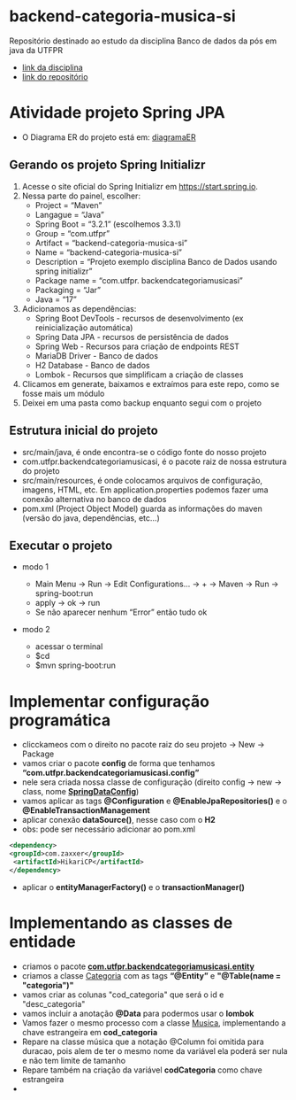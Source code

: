 # backend-categoria-musica-si
Repositório destinado ao estudo da disciplina Banco de dados da pós em java da UTFPR
- [link da disciplina](https://github.com/Cyber-Barbarian/estudo-java-utfpr-rafael)
- [link do repositório](https://github.com/Cyber-Barbarian/backend-categoria-musica-si)

# Atividade projeto Spring JPA
- O Diagrama ER do projeto está em: [diagramaER](src\main\resources\static\diagrama_ER.png)
 
## Gerando os projeto Spring Initializr

1. Acesse o site oficial do Spring Initializr em https://start.spring.io.
2. Nessa parte do painel, escolher:
    - Project = “Maven”
    - Langague = “Java”
    - Spring Boot = “3.2.1” (escolhemos 3.3.1)
    - Group = “com.utfpr”
    - Artifact = “backend-categoria-musica-si”
    - Name = “backend-categoria-musica-si”
    - Description = “Projeto exemplo disciplina Banco de Dados usando spring initializr”
    - Package name = “com.utfpr. backendcategoriamusicasi”
    - Packaging = “Jar”
    - Java = “17”
3. Adicionamos as dependências:
    - Spring Boot DevTools - recursos de desenvolvimento (ex reinicialização automática)
    - Spring Data JPA - recursos de persistência de dados
    - Spring Web - Recursos para criação de endpoints REST
    - MariaDB Driver - Banco de dados
    - H2 Database - Banco de dados
    - Lombok - Recursos que simplificam a criação de classes
4. Clicamos em generate, baixamos e extraímos para este repo, como se fosse mais um módulo
5. Deixei em uma pasta como backup enquanto segui com o projeto

## Estrutura inicial do projeto

- src/main/java, é onde encontra-se o código fonte do nosso projeto
- com.utfpr.backendcategoriamusicasi, é o pacote raiz de nossa estrutura do projeto
- src/main/resources, é onde colocamos arquivos de configuração, imagens, HTML, etc. Em application.properties podemos fazer uma conexão alternativa no banco de dados
- pom.xml (Project Object Model) guarda as  informações do maven (versão do java, dependências, etc...)

## Executar o projeto
 - modo 1
   - Main Menu -> Run -> Edit Configurations... -> + -> Maven -> Run -> spring-boot:run
   - apply -> ok -> run
   - Se não aparecer nenhum “Error” então tudo ok

- modo 2
   - acessar o terminal
   - $cd <path dir>
   - $mvn spring-boot:run
  
# Implementar configuração programática
- clicckameos com o direito no pacote raiz do seu projeto -> New -> Package
- vamos criar o pacote **config** de forma que tenhamos **“com.utfpr.backendcategoriamusicasi.config”**
- nele sera criada nossa classe de configuração (direito config -> new -> class, nome [**SpringDataConfig**](src\main\java\com\utfpr\backendcategoriamusicasi\config\SpringDataConfig.java))
- vamos aplicar as tags **@Configuration** e **@EnableJpaRepositories(<path>)** e o **@EnableTransactionManagement**
- aplicar  conexão **dataSource()**, nesse caso com o **H2**
- obs: pode ser necessário adicionar ao pom.xml
```xml
<dependency>
<groupId>com.zaxxer</groupId>
 <artifactId>HikariCP</artifactId>
</dependency>
```
- aplicar o **entityManagerFactory()** e o **transactionManager()**

# Implementando as classes de entidade
- criamos o pacote [**com.utfpr.backendcategoriamusicasi.entity**](src/main/java/com/utfpr/backendcategoriamusicasi/entity)
- criamos a classe  [Categoria](src/main/java/com/utfpr/backendcategoriamusicasi/entity/Categoria.java) com as tags **“@Entity”** e **"@Table(name = "categoria")"**
- vamos criar as colunas "cod_categoria" que será o id e "desc_categoria"
- vamos incluir a anotação **@Data** para podermos usar o **lombok**
- Vamos fazer o mesmo processo com a classe [Musica](src/main/java/com/utfpr/backendcategoriamusicasi/entity/Musica.java), implementando a chave estrangeira em **cod_categoria**
- Repare na classe música que a notação @Column foi omitida para duracao, pois alem de ter o mesmo nome da variável ela poderá ser nula e não tem limite de tamanho
- Repare também na criação da variável **codCategoria** como chave estrangeira
- 


